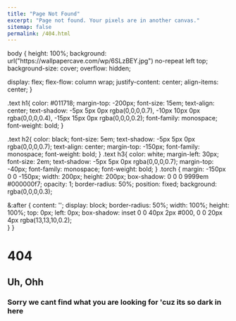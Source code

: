 ```yaml
---
title: "Page Not Found"
excerpt: "Page not found. Your pixels are in another canvas."
sitemap: false
permalink: /404.html
---
```



<div class="text">
body {  
  height: 100%;
  background: url("https://wallpapercave.com/wp/6SLzBEY.jpg") no-repeat left top;
  background-size: cover;  
  overflow: hidden;
	
  display: flex;
  flex-flow: column wrap;
  justify-content: center;
  align-items: center;
}

.text h1{
  color: #011718;
	margin-top: -200px;
  font-size: 15em;
	text-align: center;
	text-shadow: -5px 5px 0px rgba(0,0,0,0.7), -10px 10px 0px rgba(0,0,0,0.4), -15px 15px 0px rgba(0,0,0,0.2);
	font-family: monospace;
  font-weight: bold;
}

.text h2{
  color: black;
  font-size: 5em;
	text-shadow: -5px 5px 0px rgba(0,0,0,0.7);
	text-align: center;
	margin-top: -150px;
	font-family: monospace;
  font-weight: bold;
}
.text h3{
  color: white;
	margin-left: 30px;
  font-size: 2em;
	text-shadow: -5px 5px 0px rgba(0,0,0,0.7);
	margin-top: -40px;
	font-family: monospace;
  font-weight: bold;
}
.torch {
  margin: -150px 0 0 -150px;
  width: 200px;
  height: 200px;
  box-shadow: 0 0 0 9999em #000000f7;
	opacity: 1;
  border-radius: 50%;
  position: fixed;
	background: rgba(0,0,0,0.3);
  
  &:after {
    content: '';
    display: block;
    border-radius: 50%;
    width: 100%;
    height: 100%;
    top: 0px;
    left: 0px;
    box-shadow: inset 0 0 40px 2px #000,
			0 0 20px 4px rgba(13,13,10,0.2);  
  }
}
  </style>
  <h1>404</h1>
	<h2>Uh, Ohh</h2>
  <h3>Sorry we cant find what you are looking for 'cuz its so dark in here</h3>
</div>
<script>
    $(document).mousemove(function (event) {
      $('.torch').css({
        'top': event.pageY,
        'left': event.pageX
      });
    });
</script>
  <style> 
<div class="torch"></div>

  




